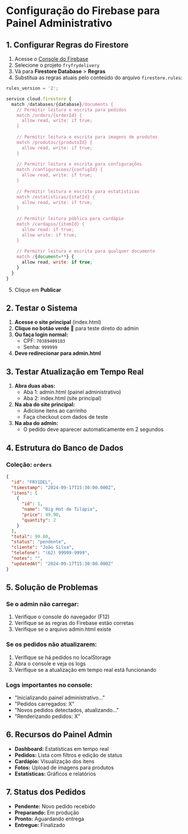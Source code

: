 # Configuração do Firebase para Painel Administrativo

## 1. Configurar Regras do Firestore

1. Acesse o [Console do Firebase](https://console.firebase.google.com/)
2. Selecione o projeto `fryfrydelivery`
3. Vá para **Firestore Database** > **Regras**
4. Substitua as regras atuais pelo conteúdo do arquivo `firestore.rules`:

```javascript
rules_version = '2';

service cloud.firestore {
  match /databases/{database}/documents {
    // Permitir leitura e escrita para pedidos
    match /orders/{orderId} {
      allow read, write: if true;
    }
    
    // Permitir leitura e escrita para imagens de produtos
    match /produtos/{produtoId} {
      allow read, write: if true;
    }
    
    // Permitir leitura e escrita para configurações
    match /configuracoes/{configId} {
      allow read, write: if true;
    }
    
    // Permitir leitura e escrita para estatísticas
    match /estatisticas/{statId} {
      allow read, write: if true;
    }
    
    // Permitir leitura pública para cardápio
    match /cardapio/{itemId} {
      allow read: if true;
      allow write: if true;
    }
    
    // Permitir leitura e escrita para qualquer documento
    match /{document=**} {
      allow read, write: if true;
    }
  }
}
```

5. Clique em **Publicar**

## 2. Testar o Sistema

1. **Acesse o site principal** (index.html)
2. **Clique no botão verde 🔧** para teste direto do admin
3. **Ou faça login normal:**
   - CPF: `70389409103`
   - Senha: `999999`
4. **Deve redirecionar para admin.html**

## 3. Testar Atualização em Tempo Real

1. **Abra duas abas:**
   - Aba 1: admin.html (painel administrativo)
   - Aba 2: index.html (site principal)
2. **Na aba do site principal:**
   - Adicione itens ao carrinho
   - Faça checkout com dados de teste
3. **Na aba do admin:**
   - O pedido deve aparecer automaticamente em 2 segundos

## 4. Estrutura do Banco de Dados

### Coleção: `orders`
```json
{
  "id": "FRY1DEL",
  "timestamp": "2024-09-17T15:30:00.000Z",
  "itens": [
    {
      "id": 1,
      "name": "Big Hot de Tilápia",
      "price": 49.90,
      "quantity": 2
    }
  ],
  "total": 99.80,
  "status": "pendente",
  "cliente": "João Silva",
  "telefone": "(62) 99999-9999",
  "notes": "",
  "updatedAt": "2024-09-17T15:30:00.000Z"
}
```

## 5. Solução de Problemas

### Se o admin não carregar:
1. Verifique o console do navegador (F12)
2. Verifique se as regras do Firebase estão corretas
3. Verifique se o arquivo admin.html existe

### Se os pedidos não atualizarem:
1. Verifique se há pedidos no localStorage
2. Abra o console e veja os logs
3. Verifique se a atualização em tempo real está funcionando

### Logs importantes no console:
- "Inicializando painel administrativo..."
- "Pedidos carregados: X"
- "Novos pedidos detectados, atualizando..."
- "Renderizando pedidos: X"

## 6. Recursos do Painel Admin

- **Dashboard:** Estatísticas em tempo real
- **Pedidos:** Lista com filtros e edição de status
- **Cardápio:** Visualização dos itens
- **Fotos:** Upload de imagens para produtos
- **Estatísticas:** Gráficos e relatórios

## 7. Status dos Pedidos

- **Pendente:** Novo pedido recebido
- **Preparando:** Em produção
- **Pronto:** Aguardando entrega
- **Entregue:** Finalizado
